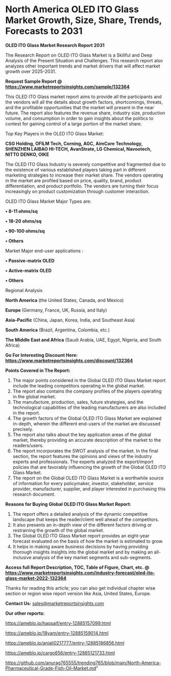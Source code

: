 # North America OLED ITO Glass Market Growth, Size, Share, Trends, Forecasts to 2031

<strong>OLED ITO Glass Market Research Report 2031</strong>

The Research Report on OLED ITO Glass Market is a Skillful and Deep Analysis of the Present Situation and Challenges. This research report also analyzes other important trends and market drivers that will affect market growth over 2025-2031.

<strong>Request Sample Report @ <a href=https://www.marketreportsinsights.com/sample/132364>https://www.marketreportsinsights.com/sample/132364</a></strong>

This OLED ITO Glass market report aims to provide all the participants and the vendors will all the details about growth factors, shortcomings, threats, and the profitable opportunities that the market will present in the near future. The report also features the revenue share, industry size, production volume, and consumption in order to gain insights about the politics to contest for gaining control of a large portion of the market share.

Top Key Players in the OLED ITO Glass Market:

<strong>CSG Holding, OFILM Tech, Corning, AGC, AimCore Technology, SHENZHEN LAIBAO HI-TECH, AvanStrate, LG Chemical, Navootech, NITTO DENKO, OIKE</strong>

The OLED ITO Glass Industry is severely competitive and fragmented due to the existence of various established players taking part in different marketing strategies to increase their market share. The vendors operating in the market are profiled based on price, quality, brand, product differentiation, and product portfolio. The vendors are turning their focus increasingly on product customization through customer interaction.

OLED ITO Glass Market Major Types are:

<strong>• 8-11 ohms/sq

• 18-20 ohms/sq

• 90-100 ohms/sq

• Others</strong>

Market Major end-user applications :

<strong>• Passive-matrix OLED

• Active-matrix OLED

• Others</strong>

Regional Analysis

</u><strong><b>North America</b></strong> (the United States, Canada, and Mexico)

<strong><b>Europe </b></strong>(Germany, France, UK, Russia, and Italy)

<strong><b>Asia-Pacific</b></strong> (China, Japan, Korea, India, and Southeast Asia)

<strong><b>South America</b></strong> (Brazil, Argentina, Colombia, etc.)

<strong><b>The Middle East and Africa</b></strong> (Saudi Arabia, UAE, Egypt, Nigeria, and South Africa)

<strong>Go For Interesting Discount Here: <a href=https://www.marketreportsinsights.com/discount/132364>https://www.marketreportsinsights.com/discount/132364</a></strong>

<strong>Points Covered in The Report:</strong>
<ol>
  <li>The major points considered in the Global OLED ITO Glass Market report include the leading competitors operating in the global market.</li>
  <li>The report also contains the company profiles of the players operating in the global market.</li>
  <li>The manufacture, production, sales, future strategies, and the technological capabilities of the leading manufacturers are also included in the report.</li>
  <li>The growth factors of the Global OLED ITO Glass Market are explained in-depth, wherein the different end-users of the market are discussed precisely.</li>
  <li>The report also talks about the key application areas of the global market, thereby providing an accurate description of the market to the readers/users.</li>
  <li>The report incorporates the SWOT analysis of the market. In the final section, the report features the opinions and views of the industry experts and professionals. The experts analyzed the export/import policies that are favorably influencing the growth of the Global OLED ITO Glass Market.</li>
  <li>The report on the Global OLED ITO Glass Market is a worthwhile source of information for every policymaker, investor, stakeholder, service provider, manufacturer, supplier, and player interested in purchasing this research document.</li>
</ol>
<strong>Reasons for Buying Global OLED ITO Glass Market Report:</strong>

<ol>
  <li>The report offers a detailed analysis of the dynamic competitive landscape that keeps the reader/client well ahead of the competitors.</li>
  <li>It also presents an in-depth view of the different factors driving or restraining the growth of the global market.</li>
  <li>The Global OLED ITO Glass Market report provides an eight-year forecast evaluated on the basis of how the market is estimated to grow.</li>
  <li>It helps in making aware business decisions by having providing thorough insights insights into the global market and by making an all-inclusive analysis of the key market segments and sub-segments.</li>
</ol>
<strong>Access full Report Description, TOC, Table of Figure, Chart, etc. @ <a href=https://www.marketreportsinsights.com/industry-forecast/oled-ito-glass-market-2022-132364>https://www.marketreportsinsights.com/industry-forecast/oled-ito-glass-market-2022-132364</a></strong>


Thanks for reading this article; you can also get individual chapter wise section or region wise report version like Asia, United States, Europe.

<strong>Contact Us:</strong>
sales@marketreportsinsights.com

<strong>Our other reports:</strong>

<a href=https://ameblo.jp/haqsaif/entry-12885157099.html>https://ameblo.jp/haqsaif/entry-12885157099.html</a>

<a href=https://ameblo.jp/18yam/entry-12885159014.html>https://ameblo.jp/18yam/entry-12885159014.html</a>

<a href=https://ameblo.jp/anjali0217777/entry-12885186856.html>https://ameblo.jp/anjali0217777/entry-12885186856.html</a>

<a href=https://ameblo.jp/cargo656/entry-12885121733.html>https://ameblo.jp/cargo656/entry-12885121733.html</a>

<a href=https://github.com/anurag765555/trending765/blob/main/North-America-Pharmaceutical-Grade-Fish-Oil-Market.md>https://github.com/anurag765555/trending765/blob/main/North-America-Pharmaceutical-Grade-Fish-Oil-Market.md</a>"
